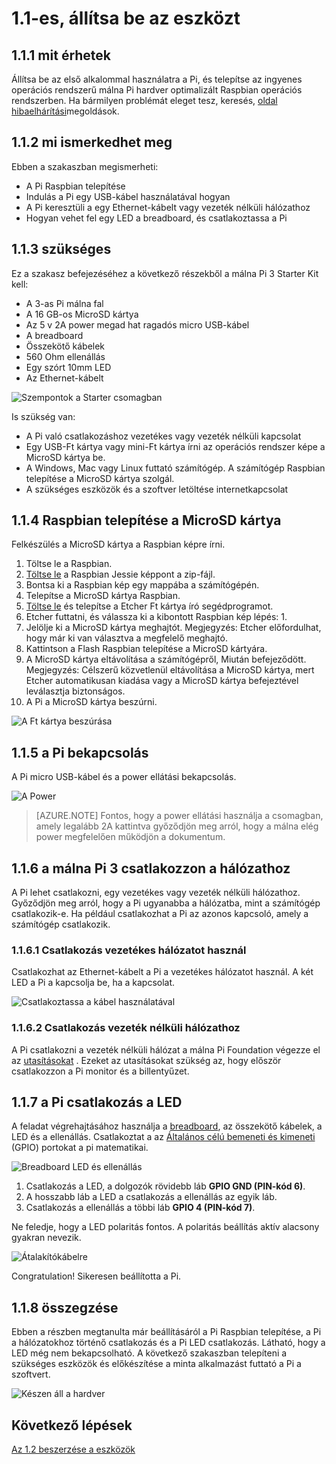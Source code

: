 <properties
 pageTitle="Az eszköz beállítása |} Microsoft Azure"
 description="Állítsa be az első alkalommal használatra a málna Pi 3, és telepítse a Raspbian-OS, a szabad operációs rendszert, amely a Pi málna hardver van optimalizálva."
 services="iot-hub"
 documentationCenter=""
 authors="shizn"
 manager="timlt"
 tags=""
 keywords=""/>

<tags
 ms.service="iot-hub"
 ms.devlang="multiple"
 ms.topic="article"
 ms.tgt_pltfrm="na"
 ms.workload="na"
 ms.date="10/21/2016"
 ms.author="xshi"/>

# <a name="11-configure-your-device"></a>1.1-es, állítsa be az eszközt

## <a name="111-what-you-will-do"></a>1.1.1 mit érhetek

Állítsa be az első alkalommal használatra a Pi, és telepítse az ingyenes operációs rendszerű málna Pi hardver optimalizált Raspbian operációs rendszerben. Ha bármilyen problémát eleget tesz, keresés, [oldal hibaelhárítási](iot-hub-raspberry-pi-kit-node-troubleshooting.md)megoldások.

## <a name="112-what-you-will-learn"></a>1.1.2 mi ismerkedhet meg

Ebben a szakaszban megismerheti:

- A Pi Raspbian telepítése
- Indulás a Pi egy USB-kábel használatával hogyan
- A Pi keresztüli a egy Ethernet-kábelt vagy vezeték nélküli hálózathoz
- Hogyan vehet fel egy LED a breadboard, és csatlakoztassa a Pi

## <a name="113-what-you-need"></a>1.1.3 szükséges

Ez a szakasz befejezéséhez a következő részekből a málna Pi 3 Starter Kit kell:

- A 3-as Pi málna fal
- A 16 GB-os MicroSD kártya
- Az 5 v 2A power megad hat ragadós micro USB-kábel
- A breadboard
- Összekötő kábelek
- 560 Ohm ellenállás
- Egy szórt 10mm LED
- Az Ethernet-kábelt

![Szempontok a Starter csomagban](media/iot-hub-raspberry-pi-lessons/lesson1/starter_kit.jpg)

Is szükség van:

- A Pi való csatlakozáshoz vezetékes vagy vezeték nélküli kapcsolat
- Egy USB-Ft kártya vagy mini-Ft kártya írni az operációs rendszer képe a MicroSD kártya be.
- A Windows, Mac vagy Linux futtató számítógép. A számítógép Raspbian telepítése a MicroSD kártya szolgál.
- A szükséges eszközök és a szoftver letöltése internetkapcsolat

## <a name="114-install-raspbian-on-the-microsd-card"></a>1.1.4 Raspbian telepítése a MicroSD kártya

Felkészülés a MicroSD kártya a Raspbian képre írni.

1. Töltse le a Raspbian.
  1. [Töltse le](https://www.raspberrypi.org/downloads/raspbian/) a Raspbian Jessie képpont a zip-fájl.
  2. Bontsa ki a Raspbian kép egy mappába a számítógépén.
2. Telepítse a MicroSD kártya Raspbian.
  1. [Töltse le](https://www.etcher.io) és telepítse a Etcher Ft kártya író segédprogramot.
  2. Etcher futtatni, és válassza ki a kibontott Raspbian kép lépés: 1.
  3. Jelölje ki a MicroSD kártya meghajtót.
    Megjegyzés: Etcher előfordulhat, hogy már ki van választva a megfelelő meghajtó.
  4. Kattintson a Flash Raspbian telepítése a MicroSD kártyára.
  5. A MicroSD kártya eltávolítása a számítógépről, Miután befejeződött.
    Megjegyzés: Célszerű közvetlenül eltávolítása a MicroSD kártya, mert Etcher automatikusan kiadása vagy a MicroSD kártya befejeztével leválasztja biztonságos.
  6. A Pi a MicroSD kártya beszúrni.

![A Ft kártya beszúrása](media/iot-hub-raspberry-pi-lessons/lesson1/insert_sdcard.jpg)

## <a name="115-power-on-your-pi"></a>1.1.5 a Pi bekapcsolás

A Pi micro USB-kábel és a power ellátási bekapcsolás.

![A Power](media/iot-hub-raspberry-pi-lessons/lesson1/micro_usb_power_on.jpg)

> [AZURE.NOTE] Fontos, hogy a power ellátási használja a csomagban, amely legalább 2A kattintva győződjön meg arról, hogy a málna elég power megfelelően működjön a dokumentum.

## <a name="116-connect-your-raspberry-pi-3-to-the-network"></a>1.1.6 a málna Pi 3 csatlakozzon a hálózathoz

A Pi lehet csatlakozni, egy vezetékes vagy vezeték nélküli hálózathoz. Győződjön meg arról, hogy a Pi ugyanabba a hálózatba, mint a számítógép csatlakozik-e. Ha például csatlakozhat a Pi az azonos kapcsoló, amely a számítógép csatlakozik.

### <a name="1161-connect-to-a-wired-network"></a>1.1.6.1 Csatlakozás vezetékes hálózatot használ

Csatlakozhat az Ethernet-kábelt a Pi a vezetékes hálózatot használ. A két LED a Pi a kapcsolja be, ha a kapcsolat.

![Csatlakoztassa a kábel használatával](media/iot-hub-raspberry-pi-lessons/lesson1/connect_ethernet.jpg)

### <a name="1162-connect-to-a-wireless-network"></a>1.1.6.2 Csatlakozás vezeték nélküli hálózathoz

A Pi csatlakozni a vezeték nélküli hálózat a málna Pi Foundation végezze el az [utasításokat](https://www.raspberrypi.org/learning/software-guide/wifi/) . Ezeket az utasításokat szükség az, hogy először csatlakozzon a Pi monitor és a billentyűzet.

## <a name="117-connect-the-led-to-your-pi"></a>1.1.7 a Pi csatlakozás a LED

A feladat végrehajtásához használja a [breadboard](https://learn.sparkfun.com/tutorials/how-to-use-a-breadboard), az összekötő kábelek, a LED és a ellenállás. Csatlakoztat a az [Általános célú bemeneti és kimeneti](https://www.raspberrypi.org/documentation/usage/gpio/) (GPIO) portokat a pi matematikai. 

![Breadboard LED és ellenállás](media/iot-hub-raspberry-pi-lessons/lesson1/breadboard_led_resistor.jpg)

1. Csatlakozás a LED, a dolgozók rövidebb láb **GPIO GND (PIN-kód 6)**.
2. A hosszabb láb a LED a csatlakozás a ellenállás az egyik láb.
3. Csatlakozás a ellenállás a többi láb **GPIO 4 (PIN-kód 7)**.

Ne feledje, hogy a LED polaritás fontos. A polaritás beállítás aktív alacsony gyakran nevezik.

![Átalakítókábelre](media/iot-hub-raspberry-pi-lessons/lesson1/pinout_breadboard.png)

Congratulation! Sikeresen beállította a Pi.

## <a name="118-summary"></a>1.1.8 összegzése

Ebben a részben megtanulta már beállításáról a Pi Raspbian telepítése, a Pi a hálózatokhoz történő csatlakozás és a Pi LED csatlakozás. Látható, hogy a LED még nem bekapcsolható. A következő szakaszban telepíteni a szükséges eszközök és előkészítése a minta alkalmazást futtató a Pi a szoftvert.

![Készen áll a hardver](media/iot-hub-raspberry-pi-lessons/lesson1/hardware_ready.jpg)

## <a name="next-steps"></a>Következő lépések

[Az 1.2 beszerzése a eszközök](iot-hub-raspberry-pi-kit-node-lesson1-get-the-tools-win32.md)
